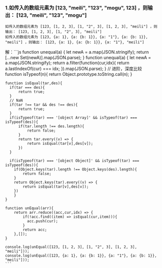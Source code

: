 ### 1.如传入的数组元素为 [123, "meili", "123", "mogu", 123] ，则输出： [123, "meili", "123", "mogu"]
    如传入的数组元素为 [123, [1, 2, 3], [1, "2", 3], [1, 2, 3], "meili"] ，则输出： [123, [1, 2, 3], [1, "2", 3], "meili"]
    如传入的数组元素为 [123, {a: 1}, {a: {b: 1}}, {a: "1"}, {a: {b: 1}}, "meili"] ，则输出： [123, {a: 1}, {a: {b: 1}}, {a: "1"}, "meili"]
解：```js
      function unequal(a) {
        let newA = a.map(JSON.stringify);
        return [...new Set(newA)].map(JSON.parse);
      }
      function unequal(a) {
        let newA = a.map(JSON.stringify);
        return a.filter(function(cur,idx){
          return a.lastIndexOf(cur) === idx;
        }).map(JSON.parse);
      }
      // 进阶，深度比较
       function isTypeof(n){
      return Object.prototype.toString.call(n);
    }


    function isEqual(tar,des){
      if(tar === des){
          return true;
      }
      // NaN
      if(tar !== tar && des !== des){
          return true;
      }
      if(isTypeof(tar) === '[object Array]' && isTypeof(tar) === isTypeof(des)){
          if(tar.length !== des.length){
              return false;
          }
          return tar.every((v) => {
              return isEqual(tar[v],des[v]);
          })
      }

      if(isTypeof(tar) === '[object Object]' && isTypeof(tar) === isTypeof(des)){
        if(Object.keys(tar).length !== Object.keys(des).length){
            return false;
        }
        return Object.keys(tar).every((v) => {
            return isEqual(tar[v],des[v]);
        })
        }
    }

    function unEqual(arr){
        return arr.reduce((acc,cur,idx) => {
            if(!acc.find((item) => isEqual(cur,item))){
              acc.push(cur);  
            }
            return acc;
        },[]);
    }

    console.log(unEqual([123, [1, 2, 3], [1, "2", 3], [1, 2, 3], "meili"]));
    console.log(unEqual([123, {a: 1}, {a: {b: 1}}, {a: "1"}, {a: {b: 1}}, "meili"]));
    ```
   